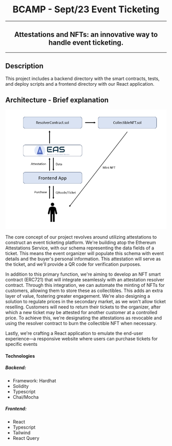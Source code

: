 <h1 align="center">
   BCAMP - Sept/23 Event Ticketing</h1>

---

<h2 align="center">
  Attestations and NFTs: an innovative way to handle event ticketing.
</h2>

---

## Description

This project includes a backend directory with the smart contracts, tests, and deploy scripts and a frontend directory with our React application.

## Architecture - Brief explanation

<img src="/diagram.png">

The core concept of our project revolves around utilizing attestations to construct an event ticketing platform. We're building atop the Ethereum Attestations Service, with our schema representing the data fields of a ticket. This means the event organizer will populate this schema with event details and the buyer's personal information. This attestation will serve as the ticket, and we'll provide a QR code for verification purposes.

In addition to this primary function, we're aiming to develop an NFT smart contract (ERC721) that will integrate seamlessly with an attestation resolver contract. Through this integration, we can automate the minting of NFTs for customers, allowing them to store these as collectibles. This adds an extra layer of value, fostering greater engagement. We're also designing a solution to regulate prices in the secondary market, as we won't allow ticket reselling. Customers will need to return their tickets to the organizer, after which a new ticket may be attested for another customer at a controlled price. To achieve this, we're designating the attestations as revocable and using the resolver contract to burn the collectible NFT when necessary.

Lastly, we're crafting a React application to emulate the end-user experience—a responsive website where users can purchase tickets for specific events

#### Technologies

##### Backend:

- Framework: Hardhat
- Solidity
- Typescript
- Chai/Mocha

##### Frontend:

- React
- Typescript
- Tailwind
- React Query
